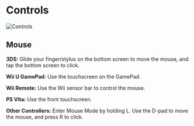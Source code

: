 # Controls

![Controls](https://github.com/ScratchEverywhere/ScratchEverywhere/blob/main/scratch%203ds%20controls.png?raw=true)

## Mouse

**3DS:** Glide your finger/stylus on the bottom screen to move the mouse, and
tap the bottom screen to click.

**Wii U GamePad:** Use the touchscreen on the GamePad.

**Wii Remote:** Use the Wii sensor bar to control the mouse.

**PS Vita:** Use the front touchscreen.

**Other Controllers:** Enter Mouse Mode by holding L. Use the D-pad to move the
mouse, and press R to click.
